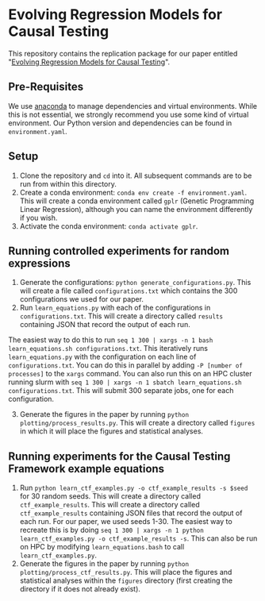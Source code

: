 # Evolving Regression Models for Causal Testing

This repository contains the replication package for our paper entitled "[Evolving Regression Models for Causal Testing](#)".

## Pre-Requisites
We use [anaconda](https://www.anaconda.com) to manage dependencies and virtual environments.
While this is not essential, we strongly recommend you use some kind of virtual environment.
Our Python version and dependencies can be found in `environment.yaml`.

## Setup
1. Clone the repository and `cd` into it. All subsequent commands are to be run from within this directory.
2. Create a conda environment: `conda env create -f environment.yaml`. This will create a conda environment called `gplr` (Genetic Programming Linear Regression), although you can name the environment differently if you wish.
3. Activate the conda environment: `conda activate gplr`.

## Running controlled experiments for random expressions
1. Generate the configurations: `python generate_configurations.py`. This will create a file called `configurations.txt` which contains the 300 configurations we used for our paper.
2. Run `learn_equations.py` with each of the configurations in `configurations.txt`. This will create a directory called `results` containing JSON that record the output of each run.

The easiest way to do this to run `seq 1 300 | xargs -n 1 bash learn_equations.sh configurations.txt`.
This iteratively runs `learn_equations.py` with the configuration on each line of `configurations.txt`.
You can do this in parallel by adding `-P [number of processes]` to the `xargs` command.
You can also run this on an HPC cluster running slurm with `seq 1 300 | xargs -n 1 sbatch learn_equations.sh configurations.txt`.
This will submit 300 separate jobs, one for each configuration.

3. Generate the figures in the paper by running `python plotting/process_results.py`. This will create a directory called `figures` in which it will place the figures and statistical analyses.

## Running experiments for the Causal Testing Framework example equations
1. Run `python learn_ctf_examples.py -o ctf_example_results -s $seed` for 30 random seeds. This will create a directory called `ctf_example_results`. This will create a directory called `ctf_example_results` containing JSON files that record the output of each run.
For our paper, we used seeds 1-30. The easiest way to recreate this is by doing `seq 1 300 | xargs -n 1 python learn_ctf_examples.py -o ctf_example_results -s`.
This can also be run on HPC by modifying `learn_equations.bash` to call `learn_ctf_examples.py`.
3. Generate the figures in the paper by running `python plotting/process_ctf_results.py`. This will place the figures and statistical analyses within the `figures` directory (first creating the directory if it does not already exist).
